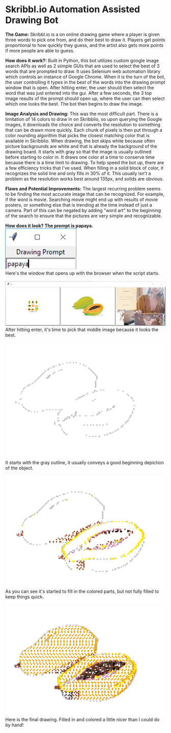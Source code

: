 # Skribbl.io Automation Assisted Drawing Bot

**The Game:** Skribbl.io is a on online drawing game where a player is given three words to pick one from, and do their best to draw it. Players get points proportional to how quickly they guess, and the artist also gets more points if more people are able to guess. 

**How does it work?:** Built in Python, this bot utilizes custom google image search APIs as well as 2 siimple GUIs that are used to select the best of 3 words that are prompted to draw. It uses Selenium web automation library which controls an instance of Google Chrome. When it is the turn of the bot, the user controlling it types in the best of the words into the drawing prompt window that is open. After hitting enter, the user should then select the word that was just entered into the gui. After a few seconds, the 3 top image results of the prompt should open up, where the user can then select which one looks the best. The bot then begins to draw the image. 

**Image Analysis and Drawing:** This was the most difficult part. There is a limitation of 14 colors to draw in on Skribblio, so upon querying the Google images, it downloads the choice and converts the resolution to something that can be drawn more quickly. Each chunk of pixels is then put through a color rounding algorithm that picks the closest matching color that is available in Skribblio. When drawing, the bot skips white because often picture backgrounds are white and that is already the background of the drawing board. It starts with gray so that the image is usually outlined before starting to color in. It draws one color at a time to conserve time because there is a time limit to drawing. To help speed the bot up, there are a few efficiency tricks that I've used. When filling in a solid block of color, it recognizes the solid line and only fills in 30% of it. This usually isn't a problem as the resolution works best around 135px, and solids are obvious.

**Flaws and Potential Improvements:** The largest recurring problem seems to be finding the most accurate image that can be recognized. For example, if the word is movie. Searching movie might end up with results of movie posters, or something else that is trending at the time instead of just a camera. Part of this can be negated by adding "word art" to the beginning of the search to ensure that the pictures are very simple and recognizable. 


**How does it look? The prompt is papaya.**
<br>
<img src="images/drawing_prompt.png?raw=true"/>
<br>
Here's the window that opens up with the browser when the script starts. 
<br>
<br>
<img src="images/papaya_gui_selection.png?raw=true"/>
<br>
After hitting enter, it's time to pick that middle image because it looks the best.
<br>
<br>
<img src="images/papaya_start.png?raw=true"/>
<br>
It starts with the gray outline, it usually conveys a good beginning depiction of the object.
<br>
<br>
<img src="images/papaya_partial.png?raw=true"/>
<br>
As you can see it's started to fill in the colored parts, but not fully filled to keep things quick.
<br>
<br>
<img src="images/papaya_done.png?raw=true"/>
<br>
Here is the final drawing. Filled in and colored a little nicer than I could do by hand!
<br>
